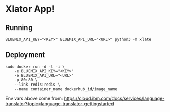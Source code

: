 
# Xlator App!

## Running

```
BLUEMIX_API_KEY="<KEY>" BLUEMIX_API_URL="<URL>" python3 -m xlate
```

## Deployment 

```
sudo docker run -d -t -i \ 
    -e BLUEMIX_API_KEY="<KEY>"
    -e BLUEMIX_API_URL="<URL>"
    -p 80:80 \
    --link redis:redis \  
    --name container_name dockerhub_id/image_name
```

Env vars above come from:
https://cloud.ibm.com/docs/services/language-translator?topic=language-translator-gettingstarted

